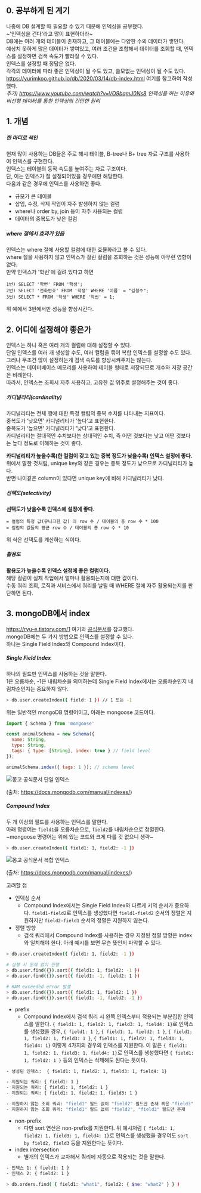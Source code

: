 ## 0. 공부하게 된 계기
나중에 DB 설계할 때 필요할 수 있기 때문에 인덱싱을 공부했다.  
~'인덱싱을 건다'라고 많이 표현하더라~  
DB에는 여러 개의 테이블이 존재하고, 그 테이블에는 다양한 수의 데이터가 쌓인다.  
예상치 못하게 많은 데이터가 쌓여있고, 여러 조건을 조합해서 데이터를 조회할 때, 인덱스를 설정하면 검색 속도가 빨라질 수 있다.  
인덱스를 설정할 때 정답은 없다.  
각각의 데이터에 따라 좋은 인덱싱이 될 수도 있고, 쓸모없는 인덱싱이 될 수도 있다.  
https://yurimkoo.github.io/db/2020/03/14/db-index.html 여기를 참고하여 작성했다.  
_추가) https://www.youtube.com/watch?v=VO9bqmJ0Ns8 인덱싱을 하는 이유와 비선형 데이터를 통한 인덱싱의 간단한 원리_
  
## 1. 개념
##### 한 마디로 색인
현재 많이 사용하는 DB들은 주로 해시 테이블, B-tree나 B+ tree 자료 구조를 사용하여 인덱스를 구현한다.  
인덱스는 테이블의 동작 속도를 높여주는 자료 구조이다.  
단, 이는 인덱스가 잘 설정되어있을 경우에만 해당한다.  
다음과 같은 경우에 인덱스를 사용하면 좋다.  

* 규모가 큰 테이블
* 삽입, 수정, 삭제 작업이 자주 발생하지 않는 컬럼
* where나 order by, join 등이 자주 사용되는 컬럼
* 데이터의 중복도가 낮은 컬럼

##### where 절에서 효과가 있음
인덱스는 where 절에 사용할 컬럼에 대한 효율화라고 볼 수 있다.  
where 절을 사용하지 않고 인덱스가 걸린 컬럼을 조회하는 것은 성능에 아무런 영향이 없다.  
만약 인덱스가 '학번'에 걸려 있다고 하면

```
1번) SELECT '학번' FROM '학생';
2번) SELECT '전화번호' FROM '학생' WHERE '이름' = "김철수";
3번) SELECT * FROM '학생' WHERE '학번' = 1;
```

위 예에서 3번에서만 성능을 향상시킨다.


## 2. 어디에 설정해야 좋은가
인덱스는 하나 혹은 여러 개의 컬럼에 대해 설정할 수 있다.  
단일 인덱스를 여러 개 생성할 수도, 여러 컬럼을 묶어 복합 인덱스를 설정할 수도 있다.  
그러나 무조건 많이 설정하는게 검색 속도를 향상시켜주지는 않는다.  
인덱스는 데이터베이스 메모리를 사용하여 테이블 형태로 저장되므로 개수와 저장 공간은 비례한다.  
따라서, 인덱스는 조회시 자주 사용하고, 고유한 값 위주로 설정해주는 것이 좋다.

##### 카디널리티(cardinality)
카디널리티는 전체 행에 대한 특정 컬럼의 중복 수치를 나타내는 지표이다.  
중복도가 ‘낮으면’ 카디널리티가 ‘높다’고 표현한다.  
중복도가 ‘높으면’ 카디널리티가 ‘낮다’고 표현한다.  
카디널리티는 절대적인 수치보다는 상대적인 수치, 즉 어떤 것보다는 낮고 어떤 것보다는 높다 정도로 이해하는 것이 좋다.  
  
__카디널리티가 높을수록(한 컬럼이 갖고 있는 중복 정도가 낮을수록) 인덱스 설정에 좋다.__  
위에서 말한 것처럼, unique key와 같은 경우는 중복 정도가 낮으므로 카디널리티가 높다.  
반면 나이같은 column이 있다면 unique key에 비해 카디널리티가 낮다.

##### 선택도(selectivity)
__선택도가 낮을수록 인덱스에 설정에 좋다.__  

```plain text
= 컬럼의 특정 값(유니크한 값) 의 row 수 / 테이블의 총 row 수 * 100
= 컬럼의 값들의 평균 row 수 / 테이블의 총 row 수 * 10
```

위 식은 선택도를 계산하는 식이다.

##### 활용도
__활용도가 높을수록 인덱스 설정에 좋은 컬럼이다.__  
해당 컬럼이 실제 작업에서 얼마나 활용되는지에 대한 값이다.  
수동 쿼리 조회, 로직과 서비스에서 쿼리를 날릴 때 WHERE 절에 자주 활용되는지를 판단하면 된다.  


## 3. mongoDB에서 index
https://ryu-e.tistory.com/1 여기와 [공식문서](https://www.mongodb.com/docs/manual/tutorial/getting-started/)를 참고했다.  
mongoDB에는 두 가지 방법으로 인덱스를 설정할 수 있다.  
하나는 Single Field Index와 Compound Index이다.  

##### Single Field Index
하나의 필드만 인덱스를 사용하는 것을 말한다.  
1은 오름차순, -1은 내림차순을 의미하는데 Single Field Index에서는 오름차순인지 내림차순인지는 중요하지 않다.  

```sh
> db.user.createIndex({ field: 1 }) // 1 또는 -1
```

위는 일반적인 mongoDB 명령어이고, 아래는 mongoose 코드이다.

```javascript
import { Schema } from 'mongoose'

const animalSchema = new Schema({
  name: String,
  type: String,
  tags: { type: [String], index: true } // field level
});

animalSchema.index({ tags: 1 }); // schema level
```

![몽고 공식문서 단일 인덱스](https://user-images.githubusercontent.com/63287638/173453518-bc795649-c42b-4cd7-a03a-24a708ac24b7.png)  
  
(출처: https://docs.mongodb.com/manual/indexes/)

##### Compound Index
두 개 이상의 필드를 사용하는 인덱스를 말한다.  
아래 명령어는 `field1`을 오름차순으로, `field2`를 내림차순으로 정렬한다.  
~mongoose 명령어는 위에 있는 코드와 크게 다를 것 없으니 생략~  

```sh
> db.user.createIndex({ field1: 1, field2: -1 })
```

![몽고 공식문서 복합 인덱스](https://user-images.githubusercontent.com/63287638/173456140-f3fda7b6-d98e-4e81-ac7b-c7538575f432.png)
  
(출처: https://docs.mongodb.com/manual/indexes/)

  
고려할 점
* 인덱싱 순서
  * Compound Index에서는 Single Field Index와 다르게 키의 순서가 중요하다. `field1-field2`로 인덱스를 생성했다면 `field1-field2` 순서의 정렬은 지원하지만 `field2-field1` 순서의 정렬은 지원하지 않는다.
* 정렬 방향
  * 검색 쿼리에서 Compound Index를 사용하는 경우 지정된 정렬 방향은 index와 일치해야 한다. 아래 예시를 보면 무슨 뜻인지 파악할 수 있다.
```sh
> db.user.createIndex({ field1: 1, field2: -1 })

# 실행 시 문제 없이 진행 
> db.user.find({}).sort({ field1: 1, field2: -1 })
> db.user.find({}).sort({ field1: -1, field2: 1 })

# RAM exceeded error 발생
> db.user.find({}).sort({ field1: 1, field2: 1 })
> db.user.find({}).sort({ field1: -1, field2: -1 })
```

* prefix
  * Compound Index에서 검색 쿼리 시 왼쪽 인덱스부터 적용되는 부분집합 인덱스를 말한다. `{ field1: 1, field2: 1, field3: 1, field4: 1}`로 인덱스를 생성했을 경우, `{ field1: 1 }`, `{ field1: 1, field2: 1 }`, `{ field1: 1, field2: 1, field3: 1 }`, `{ field1: 1, field2: 1, field3: 1, field4: 1}` 이렇게 4가지의 경우의 인덱스를 지원한다. 이 말은 `{ field1: 1, field2: 1, field3: 1, field4: 1}`로 인덱스를 생성했다면 `{ field1: 1, field2: 1 }` 등의 인덱스는 삭제해도 된다는 뜻이다.  

```sh
- 생성된 인덱스:  { field1: 1, field2: 1, field3: 1, field4: 1}

- 지원되는 쿼리: { field1: 1 }
- 지원되는 쿼리: { field1: 1, field2: 1 }
- 지원되는 쿼리: { field1: 1, field2: 1, field3: 1 }

- 지원하지 않는 조회 쿼리: "field1" 필드 없이 "field2" 필드만 존재 혹은 "field3" 필드만 존재 
- 지원하지 않는 조회 쿼리: "field1" 필드 없이 "field2", "field3" 필드만 존재 
```

* non-prefix
  * 다만 sort 연산은 non-prefix를 지원한다. 위 예시처럼 `{ field1: 1, field2: 1, field3: 1, field4: 1}`로 인덱스를 생성했을 경우여도 `sort by field2, field3` 등을 지원한다는 뜻이다.
* index intersection
  * 별개의 인덱스가 교차해서 쿼리에 자동으로 적용되는 것을 말한다.

```sh
- 인덱스 1: { field1: 1 }
- 인덱스 2: { field2: 1 }

> db.orders.find( { field1: "what1", field2: { $ne: "what2" } } )
```

